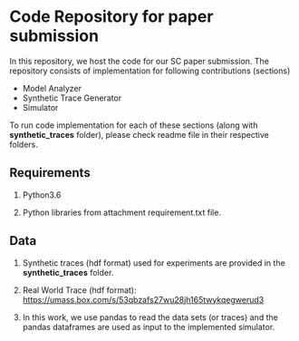 # Code Repository for paper submission

In this repository, we host the code for our SC paper submission. The repository consists of implementation for following contributions (sections)

* Model Analyzer
* Synthetic Trace Generator
* Simulator

To run code implementation for each of these sections (along with **synthetic_traces** folder), please check readme file in their respective folders.

## Requirements

1. Python3.6

2. Python libraries from attachment requirement.txt file.

## Data

1. Synthetic traces (hdf format) used for experiments are provided in the **synthetic_traces** folder.

2. Real World Trace (hdf format): https://umass.box.com/s/53qbzafs27wu28jh165twykqegwerud3

3. In this work, we use pandas to read the data sets (or traces) and the pandas dataframes are used as input to the implemented simulator.
